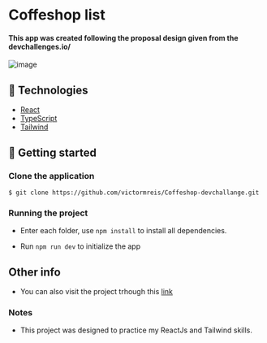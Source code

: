 #  Coffeshop list

#### This app was created following the proposal design given from the devchallenges.io/

![image](https://i.imgur.com/xc2ygo6.png)




## 🧪 Technologies

- [React ](https://react.dev/)
- [TypeScript](https://www.typescriptlang.org/)
- [Tailwind](https://tailwindcss.com/)

## 🚀 Getting started

### Clone the application

`$ git clone https://github.com/victormreis/Coffeshop-devchallange.git`

### Running the project

- Enter each folder, use `npm install` to install all dependencies.

- Run `npm run dev` to initialize the app

## Other info

- You can also visit the project trhough this [link](https://nlw-notes-experts.vercel.app/)

### Notes

- This project was designed to practice my ReactJs and Tailwind skills.
